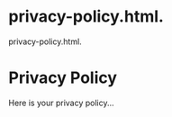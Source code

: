 # privacy-policy.html.
privacy-policy.html.
<!DOCTYPE html>
<html lang="en">
<head>
    <meta charset="UTF-8">
    <meta name="viewport" content="width=device-width, initial-scale=1.0">
    <title>Privacy Policy</title>
</head>
<body>
    <h1>Privacy Policy</h1>
    <p>Here is your privacy policy...</p>
</body>
</html>
